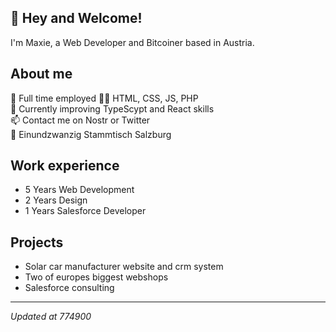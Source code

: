 ## 👋 Hey and Welcome!
I'm Maxie, a Web Developer and Bitcoiner based in Austria.

## About me
🏢 Full time employed
👨‍💻 HTML, CSS, JS, PHP  
🧠 Currently improving TypeScypt and React skills  
📫 Contact me on Nostr or Twitter  
📍 Einundzwanzig Stammtisch Salzburg  

## Work experience
- 5 Years Web Development
- 2 Years Design
- 1 Years Salesforce Developer

## Projects
- Solar car manufacturer website and crm system
- Two of europes biggest webshops
- Salesforce consulting

---
*Updated at 774900*
